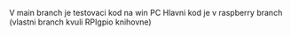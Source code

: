 V main branch je testovaci kod na win PC
Hlavni kod je v raspberry branch (vlastni branch kvuli RPIgpio knihovne)